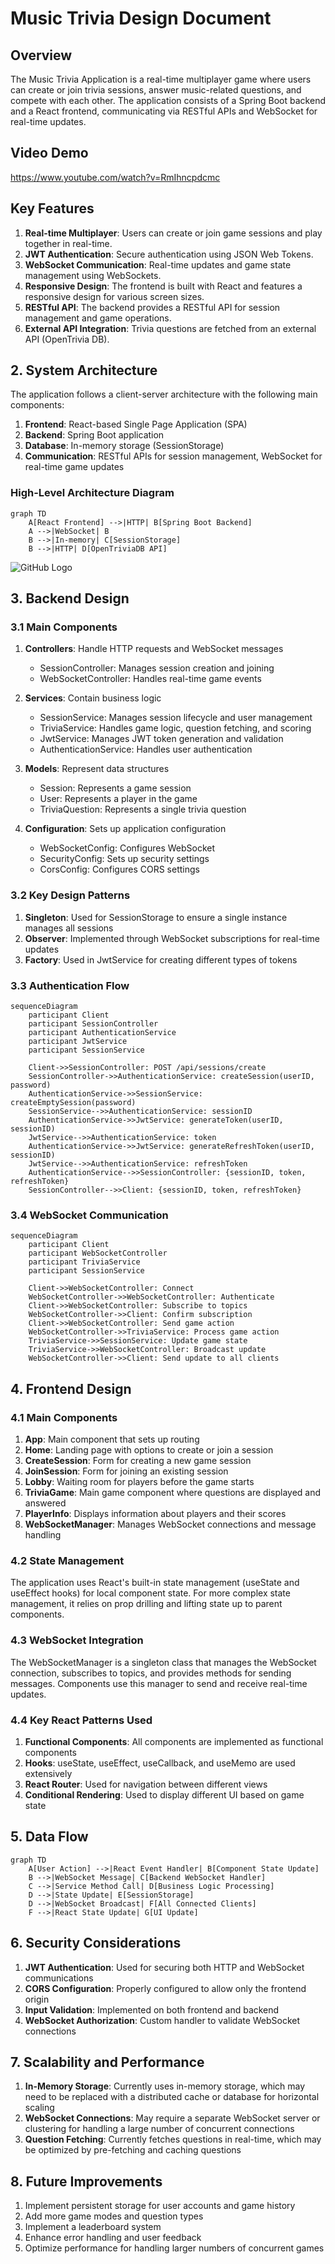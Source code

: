 # Music Trivia Design Document

## Overview

The Music Trivia Application is a real-time multiplayer game where users can create or join trivia sessions, answer music-related questions, and compete with each other. The application consists of a Spring Boot backend and a React frontend, communicating via RESTful APIs and WebSocket for real-time updates. 

## Video Demo
https://www.youtube.com/watch?v=RmIhncpdcmc

## Key Features

1. **Real-time Multiplayer**: Users can create or join game sessions and play together in real-time.
2. **JWT Authentication**: Secure authentication using JSON Web Tokens.
3. **WebSocket Communication**: Real-time updates and game state management using WebSockets.
4. **Responsive Design**: The frontend is built with React and features a responsive design for various screen sizes.
5. **RESTful API**: The backend provides a RESTful API for session management and game operations.
6. **External API Integration**: Trivia questions are fetched from an external API (OpenTrivia DB).

## 2. System Architecture

The application follows a client-server architecture with the following main components:

1. **Frontend**: React-based Single Page Application (SPA)
2. **Backend**: Spring Boot application
3. **Database**: In-memory storage (SessionStorage)
4. **Communication**: RESTful APIs for session management, WebSocket for real-time game updates

### High-Level Architecture Diagram

```mermaid
graph TD
    A[React Frontend] -->|HTTP| B[Spring Boot Backend]
    A -->|WebSocket| B
    B -->|In-memory| C[SessionStorage]
    B -->|HTTP| D[OpenTriviaDB API]
```

![GitHub Logo](https://github.com/MohamadAlkahil/Music_Trivia_Spring/blob/main/architecture%20diagram.png)

## 3. Backend Design

### 3.1 Main Components

1. **Controllers**: Handle HTTP requests and WebSocket messages
   - SessionController: Manages session creation and joining
   - WebSocketController: Handles real-time game events

2. **Services**: Contain business logic
   - SessionService: Manages session lifecycle and user management
   - TriviaService: Handles game logic, question fetching, and scoring
   - JwtService: Manages JWT token generation and validation
   - AuthenticationService: Handles user authentication

3. **Models**: Represent data structures
   - Session: Represents a game session
   - User: Represents a player in the game
   - TriviaQuestion: Represents a single trivia question

4. **Configuration**: Sets up application configuration
   - WebSocketConfig: Configures WebSocket
   - SecurityConfig: Sets up security settings
   - CorsConfig: Configures CORS settings

### 3.2 Key Design Patterns

1. **Singleton**: Used for SessionStorage to ensure a single instance manages all sessions
2. **Observer**: Implemented through WebSocket subscriptions for real-time updates
3. **Factory**: Used in JwtService for creating different types of tokens

### 3.3 Authentication Flow

```mermaid
sequenceDiagram
    participant Client
    participant SessionController
    participant AuthenticationService
    participant JwtService
    participant SessionService

    Client->>SessionController: POST /api/sessions/create
    SessionController->>AuthenticationService: createSession(userID, password)
    AuthenticationService->>SessionService: createEmptySession(password)
    SessionService-->>AuthenticationService: sessionID
    AuthenticationService->>JwtService: generateToken(userID, sessionID)
    JwtService-->>AuthenticationService: token
    AuthenticationService->>JwtService: generateRefreshToken(userID, sessionID)
    JwtService-->>AuthenticationService: refreshToken
    AuthenticationService-->>SessionController: {sessionID, token, refreshToken}
    SessionController-->>Client: {sessionID, token, refreshToken}
```

### 3.4 WebSocket Communication

```mermaid
sequenceDiagram
    participant Client
    participant WebSocketController
    participant TriviaService
    participant SessionService

    Client->>WebSocketController: Connect
    WebSocketController->>WebSocketController: Authenticate
    Client->>WebSocketController: Subscribe to topics
    WebSocketController->>Client: Confirm subscription
    Client->>WebSocketController: Send game action
    WebSocketController->>TriviaService: Process game action
    TriviaService->>SessionService: Update game state
    TriviaService->>WebSocketController: Broadcast update
    WebSocketController->>Client: Send update to all clients
```

## 4. Frontend Design

### 4.1 Main Components

1. **App**: Main component that sets up routing
2. **Home**: Landing page with options to create or join a session
3. **CreateSession**: Form for creating a new game session
4. **JoinSession**: Form for joining an existing session
5. **Lobby**: Waiting room for players before the game starts
6. **TriviaGame**: Main game component where questions are displayed and answered
7. **PlayerInfo**: Displays information about players and their scores
8. **WebSocketManager**: Manages WebSocket connections and message handling

### 4.2 State Management

The application uses React's built-in state management (useState and useEffect hooks) for local component state. For more complex state management, it relies on prop drilling and lifting state up to parent components.

### 4.3 WebSocket Integration

The WebSocketManager is a singleton class that manages the WebSocket connection, subscribes to topics, and provides methods for sending messages. Components use this manager to send and receive real-time updates.

### 4.4 Key React Patterns Used

1. **Functional Components**: All components are implemented as functional components
2. **Hooks**: useState, useEffect, useCallback, and useMemo are used extensively
3. **React Router**: Used for navigation between different views
4. **Conditional Rendering**: Used to display different UI based on game state

## 5. Data Flow

```mermaid
graph TD
    A[User Action] -->|React Event Handler| B[Component State Update]
    B -->|WebSocket Message| C[Backend WebSocket Handler]
    C -->|Service Method Call| D[Business Logic Processing]
    D -->|State Update| E[SessionStorage]
    D -->|WebSocket Broadcast| F[All Connected Clients]
    F -->|React State Update| G[UI Update]
```

## 6. Security Considerations

1. **JWT Authentication**: Used for securing both HTTP and WebSocket communications
2. **CORS Configuration**: Properly configured to allow only the frontend origin
3. **Input Validation**: Implemented on both frontend and backend
4. **WebSocket Authorization**: Custom handler to validate WebSocket connections

## 7. Scalability and Performance

1. **In-Memory Storage**: Currently uses in-memory storage, which may need to be replaced with a distributed cache or database for horizontal scaling
2. **WebSocket Connections**: May require a separate WebSocket server or clustering for handling a large number of concurrent connections
3. **Question Fetching**: Currently fetches questions in real-time, which may be optimized by pre-fetching and caching questions

## 8. Future Improvements

1. Implement persistent storage for user accounts and game history
2. Add more game modes and question types
3. Implement a leaderboard system
4. Enhance error handling and user feedback
5. Optimize performance for handling larger numbers of concurrent games

